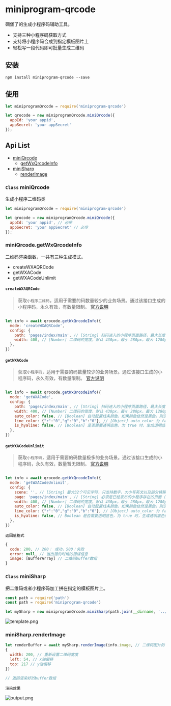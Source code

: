 # miniprogram-qrcode
碉堡了的生成小程序码辅助工具。

* 支持三种小程序码获取方式
* 支持将小程序码合成到指定模板图片上
* 轻松写一段代码即可批量生成二维码

## 安装

```
npm install miniprogram-qrcode --save
```

## 使用

```js
let miniprogramQrcode = require('miniprogram-qrcode')

let qrocode = new miniprogramQrcode.miniQrcode({
  appId: 'your appid',
  appSecret: 'your appSecret'
});

```

## Api List
* <a href="#class-miniqrcode">miniQrcode</a>
  * <a href="#miniqrcodegetwxqrcodeinfo">getWxQrcodeInfo</a>
* <a href="#class-minisharp">miniSharp</a>
  * <a href="#minisharprenderimage">renderImage</a>
### `Class` miniQrcode
生成小程序二维码类

```js
let miniprogramQrcode = require('miniprogram-qrcode')

let qrocode = new miniprogramQrcode.miniQrcode({
  appId: 'your appid', // 必传
  appSecret: 'your appSecret' // 必传
});

```

### miniQrcode.getWxQrcodeInfo
二维码渲染函数，一共有三种生成模式。

* createWXAQRCode
* getWXACode
* getWXACodeUnlimit

#### `createWXAQRCode`
> 获取`小程序二维码`，适用于需要的码数量较少的业务场景。通过该接口生成的小程序码，永久有效，有数量限制。
> <a href="https://developers.weixin.qq.com/miniprogram/dev/api/open-api/qr-code/createWXAQRCode.html">官方说明</a>

```js

let info = await qrocode.getWxQrcodeInfo({
  mode: 'createWXAQRCode',
  config: {
    path: 'pages/index/main', // [String] 扫码进入的小程序页面路径，最大长度 128 字节，不能为空
    width: 400, // [Number] 二维码的宽度，默认 430px，最小 280px，最大 1280px
  },
})

```

#### `getWXACode`
> 获取`小程序码`，适用于需要的码数量较少的业务场景。通过该接口生成的小程序码，永久有效，有数量限制。
> <a href="https://developers.weixin.qq.com/miniprogram/dev/api/open-api/qr-code/getWXACode.html">官方说明</a>

```js

let info = await qrocode.getWxQrcodeInfo({
  mode: 'getWXACode',
  config: {
    path: 'pages/index/main', // [String] 扫码进入的小程序页面路径，最大长度 128 字节，不能为空
    width: 400, // [Number] 二维码的宽度，默认 430px，最小 280px，最大 1280px
    auto_color: false, // [Boolean] 自动配置线条颜色，如果颜色依然是黑色，则说明不建议配置主色调，默认 false
    line_color: {"r":"0","g":"0","b":"0"}, // [Object] auto_color 为 false 时生效，使用 rgb 设置颜色 例如 {"r":"xxx","g":"xxx","b":"xxx"} 十进制表示，默认全 0
    is_hyaline: false, // [Boolean] 是否需要透明底色，为 true 时，生成透明底色的小程序码，默认 false
  },
})

```

#### `getWXACodeUnlimit`
> 获取`小程序码`，适用于需要的码数量极多的业务场景。通过该接口生成的小程序码，永久有效，数量暂无限制。
> <a href="https://developers.weixin.qq.com/miniprogram/dev/api/open-api/qr-code/getWXACodeUnlimit.html">官方说明</a>

```js

let info = await qrocode.getWxQrcodeInfo({
  mode: 'getWXACodeUnlimit',
  config: {
    scene: '', // [String] 最大32个可见字符，只支持数字，大小写英文以及部分特殊字符：!#$&'()*+,/:;=?@-._~，其它字符请自行编码为合法字符（因不支持%，中文无法使用 urlencode 处理，请使用其他编码方式）
    page: 'pages/index/main', // [String] 必须是已经发布的小程序存在的页面（否则报错），例如 pages/index/index, 根路径前不要填加 /,不能携带参数（参数请放在scene字段里），如果不填写这个字段，默认跳主页面
    width: 400, // [Number] 二维码的宽度，默认 430px，最小 280px，最大 1280px
    auto_color: false, // [Boolean] 自动配置线条颜色，如果颜色依然是黑色，则说明不建议配置主色调，默认 false
    line_color: {"r":"0","g":"0","b":"0"}, // [Object] auto_color 为 false 时生效，使用 rgb 设置颜色 例如 {"r":"xxx","g":"xxx","b":"xxx"} 十进制表示，默认全 0
    is_hyaline: false, // Boolean 是否需要透明底色，为 true 时，生成透明底色的小程序码，默认 false
  },
})

```

`返回值格式`
```js
{
  code: 200, // 200： 成功，500：失败
  error: null, // 当出错的时候的错误信息
  image: [BufferArray] // 二维码buffer数组
}
```



### `Class` miniSharp
把二维码或者小程序码加工拼在指定的模板图片上。

```js
const path = require('path')
const path = require('miniprogram-qrcode')

let mySharp = new miniprogramQrcode.miniSharp(path.join(__dirname, '../template.png')); // 传入指定的模板图片 如下图。

```

![template.png](https://i.loli.net/2018/11/16/5bee70edc46da.png)

### miniSharp.renderImage

```js
let renderBuffer = await mySharp.renderImage(info.image, // 二维码图片的 buffer 数组 
{ 
  width: 200, // 重新设置二维码宽度
  left: 54, // x轴偏移
  top: 217 // y轴偏移
})

// 返回渲染好的buffer数组
```

`渲染效果`

![output.png](https://i.loli.net/2018/11/16/5bee716374ba7.png)
